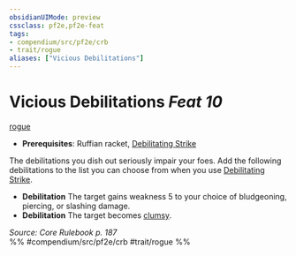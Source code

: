 ```yaml
---
obsidianUIMode: preview
cssclass: pf2e,pf2e-feat
tags:
- compendium/src/pf2e/crb
- trait/rogue
aliases: ["Vicious Debilitations"]
---
```

# Vicious Debilitations  *Feat 10*  
[rogue](rules/traits/rogue.md "Rogue Class Trait")  

- **Prerequisites**: Ruffian racket, [Debilitating Strike](rules/actions/debilitating-strike.md)

The debilitations you dish out seriously impair your foes. Add the following debilitations to the list you can choose from when you use [Debilitating Strike](rules/actions/debilitating-strike.md).

- **Debilitation** The target gains weakness 5 to your choice of bludgeoning, piercing, or slashing damage.
- **Debilitation** The target becomes [clumsy](rules/conditions.md#Clumsy).

*Source: Core Rulebook p. 187*  
%% #compendium/src/pf2e/crb #trait/rogue %%